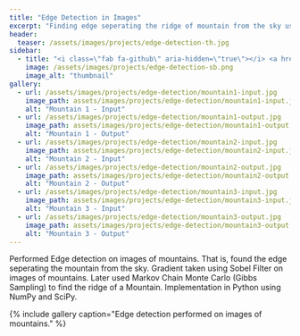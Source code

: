 ```yaml
---
title: "Edge Detection in Images"
excerpt: "Finding edge seperating the ridge of mountain from the sky using AI."
header:
  teaser: /assets/images/projects/edge-detection-th.jpg
sidebar:
  - title: "<i class=\"fab fa-github\" aria-hidden=\"true\"></i> <a href=\"https://github.com/yashketkar/B551-Elements-Of-Artificial-Intelligence/tree/master/pssapre-sdarekar-yketkar-a3/part2\">GitHub Repo</a>"
    image: /assets/images/projects/edge-detection-sb.png
    image_alt: "thumbnail"
gallery:
  - url: /assets/images/projects/edge-detection/mountain1-input.jpg
    image_path: assets/images/projects/edge-detection/mountain1-input.jpg
    alt: "Mountain 1 - Input"
  - url: /assets/images/projects/edge-detection/mountain1-output.jpg
    image_path: assets/images/projects/edge-detection/mountain1-output.jpg
    alt: "Mountain 1 - Output"
  - url: /assets/images/projects/edge-detection/mountain2-input.jpg
    image_path: assets/images/projects/edge-detection/mountain2-input.jpg
    alt: "Mountain 2 - Input"
  - url: /assets/images/projects/edge-detection/mountain2-output.jpg
    image_path: assets/images/projects/edge-detection/mountain2-output.jpg
    alt: "Mountain 2 - Output"
  - url: /assets/images/projects/edge-detection/mountain3-input.jpg
    image_path: assets/images/projects/edge-detection/mountain3-input.jpg
    alt: "Mountain 3 - Input"
  - url: /assets/images/projects/edge-detection/mountain3-output.jpg
    image_path: assets/images/projects/edge-detection/mountain3-output.jpg
    alt: "Mountain 3 - Output"
---
```

Performed Edge detection on images of mountains. That is, found the edge seperating the mountain from the sky. Gradient taken using Sobel Filter on images of mountains. Later used Markov Chain Monte Carlo (Gibbs Sampling) to find the ridge of a Mountain. Implementation in Python using NumPy and SciPy.

{% include gallery caption="Edge detection performed on images of mountains." %}